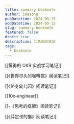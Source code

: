 ```yaml
---
title: summary-booknote
author: imesong
pubDatetime: 2024-05-15
modDatetime: 2024-05-15
slug: summary-booknote
featured: false
draft: true
description: 汇总阅读笔记
tags:
  - booknote
---
```


[[黄勇的 OKR 实战学习笔记]]

[[《世界尽头的咖啡馆》阅读笔记]]

[[《终身幼儿园》阅读笔记]]

[[10x-engineer]]

[[-《思考的框架》阅读笔记]]

[[《薛定谔的猫》阅读笔记]]
